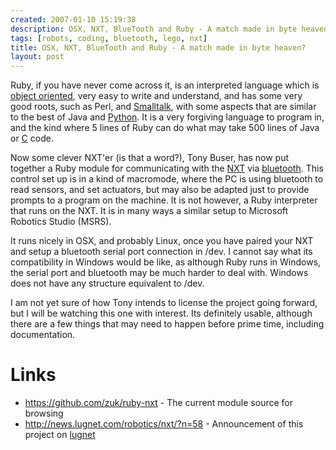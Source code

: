 ```yaml
---
created: 2007-01-10 15:19:38
description: OSX, NXT, BlueTooth and Ruby - A match made in byte heaven?
tags: [robots, coding, bluetooth, lego, nxt]
title: OSX, NXT, BlueTooth and Ruby - A match made in byte heaven?
layout: post
---
```

Ruby, if you have never come across it, is an interpreted language which is [object oriented](/wiki/object_oriented.html "Object Oriented"), very easy to write and understand, and has some very good roots, such as Perl, and [Smalltalk](/wiki/smalltalk.html "An Object Oriented Programming Language"), with some aspects that are similar to the best of Java and [Python](/wiki/python.html "Python"). It is a very forgiving language to program in, and the kind where 5 lines of Ruby can do what may take 500 lines of Java or [C](/wiki/c_language.html "A very common and popular programming language") code.

Now some clever NXT'er (is that a word?), Tony Buser, has now put together a Ruby module for communicating with the [NXT](/wiki/nxt.html "Legos NeXT generation robotics kit") via [bluetooth](/wiki/bluetooth.html "Bluetooth"). This control set up is in a kind of macromode, where the PC is using bluetooth to read sensors, and set actuators, but may also be adapted just to provide prompts to a program on the machine. It is not however, a Ruby interpreter that runs on the NXT. It is in many ways a similar setup to Microsoft Robotics Studio (MSRS).

It runs nicely in OSX, and probably Linux, once you have paired your NXT and setup a bluetooth serial port connection in /dev. I cannot say what its compatibility in Windows would be like, as although Ruby runs in Windows, the serial port and bluetooth may be much harder to deal with. Windows does not have any structure equivalent to /dev.

I am not yet sure of how Tony intends to license the project going forward, but I will be watching this one with interest. Its definitely usable, although there are a few things that may need to happen before prime time, including documentation.

# Links

* <https://github.com/zuk/ruby-nxt> - The current module source for browsing
* <http://news.lugnet.com/robotics/nxt/?n=58> - Announcement of this project on [lugnet](/wiki/lugnet.html "Lego Users Group Network")
